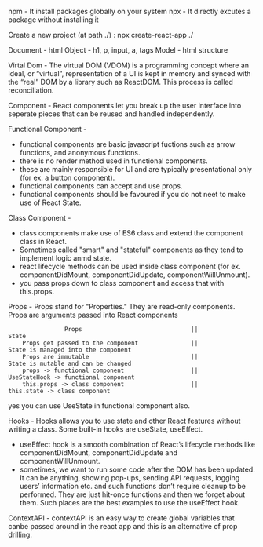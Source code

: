 npm - It install packages globally on your system
npx - It directly excutes a package without installing it

Create a new project (at path ./) : npx create-react-app ./

Document - html
Object - h1, p, input, a, tags
Model - html structure

Virtal Dom - The virtual DOM (VDOM) is a programming concept where an ideal, or “virtual”, representation of a UI is kept in memory and synced with the “real” DOM by a library such as ReactDOM. This process is called reconciliation.

Component - React components let you break up the user interface into seperate pieces that can be reused and handled independently.

Functional Component -

- functional components are basic javascript fuctions such as arrow functions, and anonymous functions.
- there is no render method used in functional components.
- these are mainly responsible for UI and are typically presentational only (for ex. a button component).
- functional components can accept and use props.
- functional components should be favoured if you do not neet to make use of React State.

Class Component -

- class components make use of ES6 class and extend the component class in React.
- Sometimes called "smart" and "stateful" components as they tend to implement logic anmd state.
- react lifecycle methods can be used inside class component (for ex. componentDidMount, componentDidUpdate, componentWillUnmount).
- you pass props down to class component and access that with this.props.

Props - Props stand for "Properties." They are read-only components. Props are arguments passed into React components

                    Props                               ||                             State
        Props get passed to the component               ||            State is managed into the component
        Props are immutable                             ||            State is mutable and can be changed
        props -> functional component                   ||            UseStateHook -> functional component
        this.props -> class component                   ||            this.state -> class component

yes you can use UseState in functional component also.

Hooks - Hooks allows you to use state and other React features without writing a class. Some built-in hooks are useState, useEffect.

- useEffect hook is a smooth combination of React’s lifecycle methods like componentDidMount, componentDidUpdate and componentWillUnmount.
- sometimes, we want to run some code after the DOM has been updated. It can be anything, showing pop-ups, sending API requests, logging users’ information etc. and such functions don’t require cleanup to be performed. They are just hit-once functions and then we forget about them. Such places are the best examples to use the useEffect hook.

ContextAPI - contextAPI is an easy way to create global variables that canbe passed around in the react app and this is an alternative of prop drilling.
